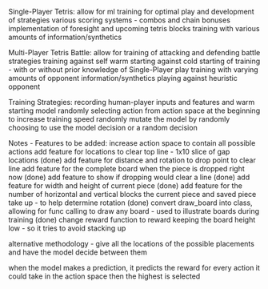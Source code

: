 Single-Player Tetris:
allow for ml training for optimal play and development of strategies
various scoring systems - combos and chain bonuses
implementation of foresight and upcoming tetris blocks
training with various amounts of information/synthetics

Multi-Player Tetris Battle:
allow for training of attacking and defending battle strategies
training against self
warm starting against cold starting of training - with or without prior knowledge of Single-Player play
training with varying amounts of opponent information/synthetics
playing against heuristic opponent

Training Strategies:
recording human-player inputs and features and warm starting model
randomly selecting action from action space at the beginning to increase training speed
randomly mutate the model by randomly choosing to use the model decision or a random decision

Notes - Features to be added:
increase action space to contain all possible actions
add feature for locations to clear top line - 1x10 slice of gap locations (done)
add feature for distance and rotation to drop point to clear line
add feature for the complete board when the piece is dropped right now (done)
add feature to show if dropping would clear a line (done)
add feature for width and height of current piece (done)
add feature for the number of horizontal and vertical blocks the current piece and saved piece take up - to help determine rotation (done)
convert draw_board into class, allowing for func calling to draw any board - used to illustrate boards during training (done)
change reward function to reward keeping the board height low - so it tries to avoid stacking up

alternative methodology - give all the locations of the possible placements and have the model decide between them




when the model makes a prediction, it predicts the reward for every action it could take in the action space
then the highest is selected